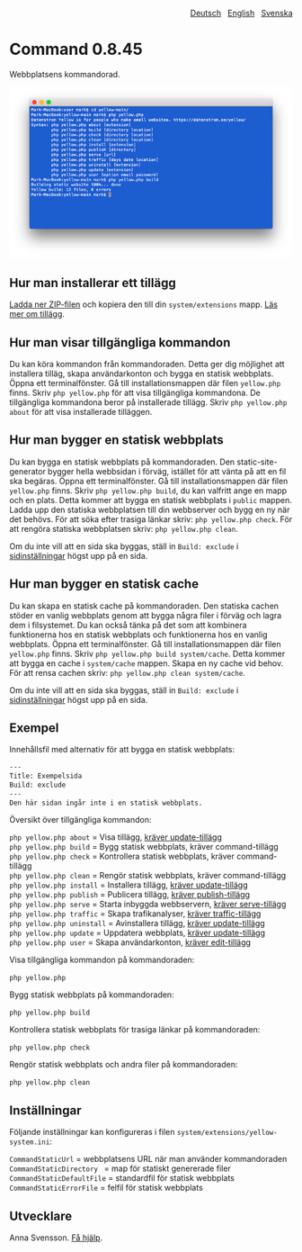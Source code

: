 <p align="right"><a href="README-de.md">Deutsch</a> &nbsp; <a href="README.md">English</a> &nbsp; <a href="README-sv.md">Svenska</a></p>

# Command 0.8.45

Webbplatsens kommandorad.

<p align="center"><img src="command-screenshot.png?raw=true" alt="Skärmdump"></p>

## Hur man installerar ett tillägg

[Ladda ner ZIP-filen](https://github.com/annaesvensson/yellow-command/archive/main.zip) och kopiera den till din `system/extensions` mapp. [Läs mer om tillägg](https://github.com/annaesvensson/yellow-update/tree/main/README-sv.md).

## Hur man visar tillgängliga kommandon

Du kan köra kommandon från kommandoraden. Detta ger dig möjlighet att installera tilläg, skapa användarkonton och bygga en statisk webbplats. Öppna ett terminalfönster. Gå till installationsmappen där filen `yellow.php` finns. Skriv `php yellow.php` för att visa tillgängliga kommandona. De tillgängliga kommandona beror på installerade tillägg. Skriv `php yellow.php about` för att visa installerade tilläggen.

## Hur man bygger en statisk webbplats

Du kan bygga en statisk webbplats på kommandoraden. Den static-site-generator bygger hella webbsidan i förväg, istället för att vänta på att en fil ska begäras. Öppna ett terminalfönster. Gå till installationsmappen där filen `yellow.php` finns. Skriv `php yellow.php build`, du kan valfritt ange en mapp och en plats. Detta kommer att bygga en statisk webbplats i `public` mappen. Ladda upp den statiska webbplatsen till din webbserver och bygg en ny när det behövs. För att söka efter trasiga länkar skriv: `php yellow.php check`. För att rengöra statiska webbplatsen skriv: `php yellow.php clean`.

Om du inte vill att en sida ska byggas, ställ in `Build: exclude` i [sidinställningar](https://github.com/annaesvensson/yellow-core/tree/main/README-sv.md#inställningar-page) högst upp på en sida.

## Hur man bygger en statisk cache

Du kan skapa en statisk cache på kommandoraden. Den statiska cachen stöder en vanlig webbplats genom att bygga några filer i förväg och lagra dem i filsystemet. Du kan också tänka på det som att kombinera funktionerna hos en statisk webbplats och funktionerna hos en vanlig webbplats. Öppna ett terminalfönster. Gå till installationsmappen där filen `yellow.php` finns. Skriv `php yellow.php build system/cache`. Detta kommer att bygga en cache i `system/cache` mappen. Skapa en ny cache vid behov. För att rensa cachen skriv: `php yellow.php clean system/cache`.

Om du inte vill att en sida ska byggas, ställ in `Build: exclude` i [sidinställningar](https://github.com/annaesvensson/yellow-core/tree/main/README-sv.md#inställningar-page) högst upp på en sida.

## Exempel

Innehållsfil med alternativ för att bygga en statisk webbplats:

    ---
    Title: Exempelsida
    Build: exclude
    ---
    Den här sidan ingår inte i en statisk webbplats.

Översikt över tillgängliga kommandon:

`php yellow.php about` = Visa tillägg, [kräver update-tillägg](https://github.com/annaesvensson/yellow-update/tree/main/README-sv.md)  
`php yellow.php build` = Bygg statisk webbplats, kräver command-tillägg  
`php yellow.php check` = Kontrollera statisk webbplats, kräver command-tillägg  
`php yellow.php clean` = Rengör statisk webbplats, kräver command-tillägg  
`php yellow.php install` = Installera tillägg, [kräver update-tillägg](https://github.com/annaesvensson/yellow-update/tree/main/README-sv.md)  
`php yellow.php publish` = Publicera tillägg, [kräver publish-tillägg](https://github.com/annaesvensson/yellow-publish/tree/main/README-sv.md)  
`php yellow.php serve` = Starta inbyggda webbservern, [kräver serve-tillägg](https://github.com/annaesvensson/yellow-serve/tree/main/README-sv.md)  
`php yellow.php traffic` = Skapa trafikanalyser, [kräver traffic-tillägg](https://github.com/annaesvensson/yellow-traffic/tree/main/README-sv.md)  
`php yellow.php uninstall` = Avinstallera tillägg, [kräver update-tillägg](https://github.com/annaesvensson/yellow-update/tree/main/README-sv.md)  
`php yellow.php update` = Uppdatera webbplats, [kräver update-tillägg](https://github.com/annaesvensson/yellow-update/tree/main/README-sv.md)  
`php yellow.php user` = Skapa användarkonton, [kräver edit-tillägg](https://github.com/annaesvensson/yellow-edit/tree/main/README-sv.md)  

Visa tillgängliga kommandon på kommandoraden:

`php yellow.php`

Bygg statisk webbplats på kommandoraden: 

`php yellow.php build`  

Kontrollera statisk webbplats för trasiga länkar på kommandoraden:

`php yellow.php check`  

Rengör statisk webbplats och andra filer på kommandoraden:

`php yellow.php clean`  

## Inställningar

Följande inställningar kan konfigureras i filen `system/extensions/yellow-system.ini`:

`CommandStaticUrl` = webbplatsens URL när man använder kommandoraden  
`CommandStaticDirectory ` = map för statiskt genererade filer  
`CommandStaticDefaultFile` = standardfil för statisk webbplats  
`CommandStaticErrorFile` = felfil för statisk webbplats  

## Utvecklare

Anna Svensson. [Få hjälp](https://datenstrom.se/sv/yellow/help/).
